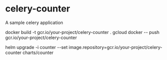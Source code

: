 # celery-counter
A sample celery application


docker build -t gcr.io/your-project/celery-counter .
gcloud docker -- push gcr.io/your-project/celery-counter


helm upgrade -i counter --set image.repository=gcr.io/your-project/celery-counter charts/counter